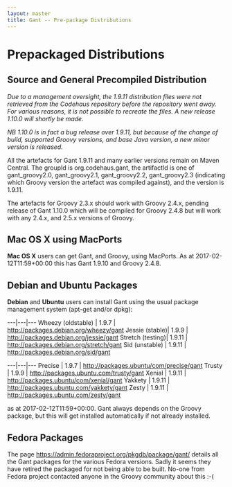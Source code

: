```yaml
---
layout: master
title: Gant -- Pre-package Distributions
---
```


# Prepackaged Distributions

## Source and General Precompiled Distribution

_Due to a management oversight, the 1.9.11 distribution files were not retrieved from the Codehaus
repository before the repository went away. For various reasons, it is not possible to recreate the
files. A new release 1.10.0 will shortly be made._

_NB 1.10.0 is in fact a bug release over 1.9.11, but because of the change of build, supported Groovy
versions, and base Java version, a new minor version is released._

<!--
The latest Gant distribution downloads are available:

---|---|---
1.10.0 Source | [Tarball](http://dist.codehaus.org/gant/distributions/gant_src-1.10.0.tgz) | [Zipfile](http://dist.codehaus.org/gant/distributions/gant_src-1.10.0.zip)
1.10.0 Binary, compiled for use with Groovy 2.4.8 installation | [Tarball](http://dist.codehaus.org/gant/distributions/gant-1.10.0-_groovy-2.3.0.tgz) | [Zipfile](http://dist.codehaus.org/gant/distributions/gant-1.10.0-_groovy-2.3.0.zip)
1.10.0 Binary, standalone installation | [Tarball](http://dist.codehaus.org/gant/distributions/gant-1.10.0.tgz) | [Zipfile](http://dist.codehaus.org/gant/distributions/gant-1.10.0.zip)

Installation of any of the binary distributions is simply a matter of extracting the distribution to the
desired location. A directory gant-1.10.0 will be created.
-->

All the artefacts for Gant 1.9.11 and many earlier versions remain on Maven Central. The groupId is
org.codehaus.gant, the artifactId is one of gant\_groovy2.0, gant\_groovy2.1, gant\_groovy2.2, gant\_groovy2.3
(indicating which Groovy version the artefact was compiled against), and the version is 1.9.11.

The artefacts for Groovy 2.3.x should work with Groovy 2.4.x, pending release of Gant 1.10.0 which will be
compiled for Groovy 2.4.8 but will work with any 2.4.x, and 2.5.x versions of Groovy.

## Mac OS X using MacPorts

**Mac OS X** users can get Gant, and Groovy, using MacPorts. As at 2017-02-12T11:59+00:00 this has Gant 1.9.10 and Groovy 2.4.8.


## Debian and Ubuntu Packages

**Debian** and **Ubuntu** users can install Gant using the usual package management system (apt-get and/or dpkg):

---|---|---
Wheezy (oldstable) | 1.9.7 | <http://packages.debian.org/wheezy/gant>
Jessie (stable)| 1.9.9 | <http://packages.debian.org/jessie/gant>
Stretch (testing)| 1.9.11 | <http://packages.debian.org/stretch/gant>
Sid (unstable) | 1.9.11 | <http://packages.debian.org/sid/gant>

---|---|---
Precise | 1.9.7 | <http://packages.ubuntu/com/precise/gant>
Trusty | 1.9.9 | <http://packages.ubuntu.com/trusty/gant>
Xenial | 1.9.11 | <http://packages.ubuntu/com/xenial/gant>
Yakkety | 1.9.11 | <http://packages.ubuntu.com/yakkety/gant>
Zesty | 1.9.11 | <http://packages.ubuntu.com/zesty/gant>

as at 2017-02-12T11:59+00:00. Gant always depends on the Groovy package, but this will get installed
automatically if not already installed.

## Fedora Packages

The page <https://admin.fedoraproject.org/pkgdb/package/gant/> details all the Gant packages for the
various Fedora versions. Sadly it seems they have retired the packaged for not being able to be
built. No-one from Fedora project contacted anyone in the Groovy community about this :-(
